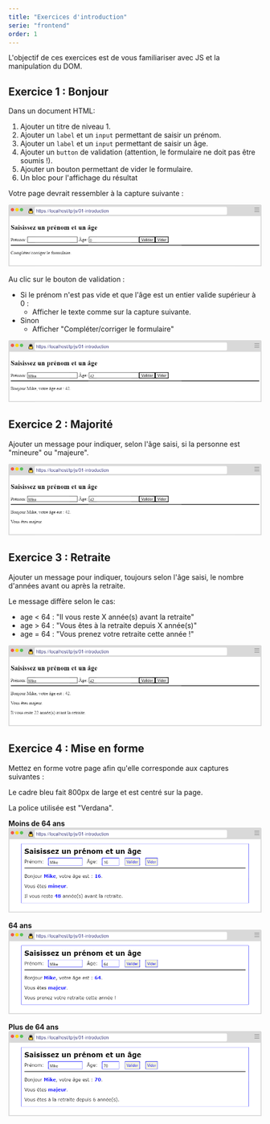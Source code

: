 ```yaml
---
title: "Exercices d'introduction"
serie: "frontend"
order: 1
--- 
```


L'objectif de ces exercices est de vous familiariser avec JS et la manipulation du DOM.

## Exercice 1 : Bonjour

Dans un document HTML: 
1. Ajouter un titre de niveau 1.
2. Ajouter un `label` et un `input` permettant de saisir un prénom.
3. Ajouter un `label` et un `input` permettant de saisir un âge.
4. Ajouter un `button` de validation (attention, le formulaire ne doit pas être soumis !).
5. Ajouter un bouton permettant de vider le formulaire. 
6. Un bloc pour l'affichage du résultat

Votre page devrait ressembler à la capture suivante :

![capture formulaire](./img/exo1-1.png)

Au clic sur le bouton de validation :
- Si le prénom n'est pas vide et que l'âge est un entier valide supérieur à 0 :
    - Afficher le texte comme sur la capture suivante.
- Sinon 
    - Afficher "Compléter/corriger le formulaire"

![capture formulaire validé](./img/exo1-2.png)


## Exercice 2 : Majorité

Ajouter un message pour indiquer, selon l'âge saisi, si la personne est "mineure" ou "majeure".

![capture formulaire validé](./img/exo1-3.png)


## Exercice 3 : Retraite

Ajouter un message pour indiquer, toujours selon l'âge saisi, le nombre d'années avant ou après la retraite. 

Le message diffère selon le cas: 

- age < 64 : "Il vous reste X année(s) avant la retraite"
- age > 64 : "Vous êtes à la retraite depuis X année(s)"
- age = 64 : "Vous prenez votre retraite cette année !"

![capture formulaire validé](./img/exo1-4.png)


## Exercice 4 : Mise en forme 

Mettez en forme votre page afin qu'elle corresponde aux captures suivantes :

Le cadre bleu fait 800px de large et est centré sur la page.

La police utilisée est "Verdana".

**Moins de 64 ans** 
![capture formulaire validé](./img/exo1-5.png)

**64 ans**
![capture formulaire validé](./img/exo1-6.png)

**Plus de 64 ans**
![capture formulaire validé](./img/exo1-7.png)
